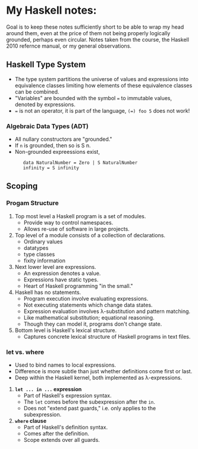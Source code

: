 # My Haskell notes:
Goal is to keep these notes sufficiently short to be able to wrap my head
around them, even at the price of them not being properly logically
grounded, perhaps even circular.  Notes taken from the course, the
Haskell 2010 refernce manual, or my general observations.

## Haskell Type System
* The type system partitions the universe of values and expressions into
  equivalence classes limiting how elements of these equivalence classes
  can be combined.
* "Variables" are bounded with the symbol `=` to immutable values, denoted
  by expressions.
* `=` is not an operator, it is part of the language, `(=) foo 5` does not work!

### Algebraic Data Types (ADT)
* All nullary constructors are "grounded."
* If `n` is grounded, then so is S n.
* Non-grounded expreessions exist,
  ```
     data NaturalNumber = Zero | S NaturalNumber
     infinity = S infinity
  ```

## Scoping

### Progam Structure
1. Top most level a Haskell program is a set of modules.
   * Provide way to control namespaces.
   * Allows re-use of software in large projects.
2. Top level of a module consists of a collection of declarations.
   * Ordinary values
   * datatypes
   * type classes
   * fixity information
3. Next lower level are expressions.
   * An expression denotes a value.
   * Expressions have static types.
   * Heart of Haskell programming "in the small."
4. Haskell has no statements.
   * Program execution involve evaluating expressions.
   * Not executing statements which change data states.
   * Expression evaluation involves λ-substitution and pattern matching.
   * Like mathematical substitution; equational reasoning.
   * Though they can model it, programs don't change state.
5. Bottom level is Haskell's lexical structure.
   * Captures concrete lexical structure of Haskell programs in text files.

### let vs. where
* Used to bind names to local expressions.
* Difference is more subtle than just whether definitions come first or last.
* Deep within the Haskell kernel, both implemented as λ-expressions.
1. **`let ... in ...` expression**
   * Part of Haskell's expression syntax.
   * The `let` comes before the subexpression after the `in`.
   * Does not "extend past guards," i.e. only applies to the subexpression.
2. **`where` clause**
   * Part of Haskell's definition syntax.
   * Comes after the definition.
   * Scope extends over all guards.
